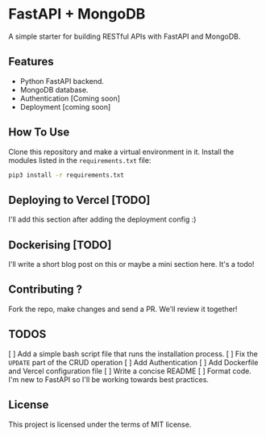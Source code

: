 # FastAPI + MongoDB

A simple starter for building RESTful APIs with FastAPI and MongoDB. 

## Features

+ Python FastAPI backend.
+ MongoDB database.
+ Authentication [Coming soon]
+ Deployment [coming soon]

## How To Use

Clone this repository and make a virtual environment in it. Install the modules listed in the `requirements.txt` file:

```bash
pip3 install -r requirements.txt
```

## Deploying to Vercel [TODO]

I'll add this section after adding the deployment config :)

## Dockerising [TODO]

I'll write a short blog post on this or maybe a mini section here. It's a todo!

## Contributing ?

Fork the repo, make changes and send a PR. We'll review it together!

## TODOS

[ ] Add a simple bash script file that runs the installation process.
[ ] Fix the `UPDATE` part of the CRUD operation
[ ] Add Authentication
[ ] Add Dockerfile and Vercel configuration file
[ ] Write a concise README
[ ] Format code. I'm new to FastAPI so I'll be working towards best practices.


## License

This project is licensed under the terms of MIT license.
